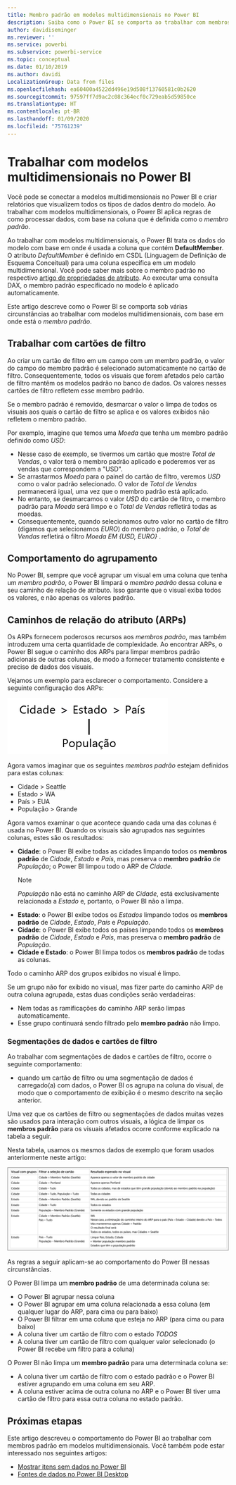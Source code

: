 ```yaml
---
title: Membro padrão em modelos multidimensionais no Power BI
description: Saiba como o Power BI se comporta ao trabalhar com membros padrão em modelos multidimensionais
author: davidiseminger
ms.reviewer: ''
ms.service: powerbi
ms.subservice: powerbi-service
ms.topic: conceptual
ms.date: 01/10/2019
ms.author: davidi
LocalizationGroup: Data from files
ms.openlocfilehash: ea60400a4522dd496e19d508f13760581c0b2620
ms.sourcegitcommit: 97597ff7d9ac2c08c364ecf0c729eab5d59850ce
ms.translationtype: HT
ms.contentlocale: pt-BR
ms.lasthandoff: 01/09/2020
ms.locfileid: "75761239"
---
```

# <a name="work-with-multidimensional-models-in-power-bi"></a>Trabalhar com modelos multidimensionais no Power BI

Você pode se conectar a modelos multidimensionais no Power BI e criar relatórios que visualizem todos os tipos de dados dentro do modelo. Ao trabalhar com modelos multidimensionais, o Power BI aplica regras de como processar dados, com base na coluna que é definida como o *membro padrão*. 

Ao trabalhar com modelos multidimensionais, o Power BI trata os dados do modelo com base em onde é usada a coluna que contém **DefaultMember**. O atributo *DefaultMember* é definido em CSDL (Linguagem de Definição de Esquema Conceitual) para uma coluna específica em um modelo multidimensional. Você pode saber mais sobre o membro padrão no respectivo [artigo de propriedades de atributo](https://docs.microsoft.com/sql/analysis-services/multidimensional-models/attribute-properties-define-a-default-member?view=sql-server-2017). Ao executar uma consulta DAX, o membro padrão especificado no modelo é aplicado automaticamente.

Este artigo descreve como o Power BI se comporta sob várias circunstâncias ao trabalhar com modelos multidimensionais, com base em onde está o *membro padrão*. 

## <a name="working-with-filter-cards"></a>Trabalhar com cartões de filtro

Ao criar um cartão de filtro em um campo com um membro padrão, o valor do campo do membro padrão é selecionado automaticamente no cartão de filtro. Consequentemente, todos os visuais que forem afetados pelo cartão de filtro mantêm os modelos padrão no banco de dados. Os valores nesses cartões de filtro refletem esse membro padrão.

Se o membro padrão é removido, desmarcar o valor o limpa de todos os visuais aos quais o cartão de filtro se aplica e os valores exibidos não refletem o membro padrão.

Por exemplo, imagine que temos uma *Moeda* que tenha um membro padrão definido como *USD*:

* Nesse caso de exemplo, se tivermos um cartão que mostre *Total de Vendas*, o valor terá o membro padrão aplicado e poderemos ver as vendas que correspondem a "USD".
* Se arrastarmos *Moeda* para o painel do cartão de filtro, veremos *USD* como o valor padrão selecionado. O valor de *Total de Vendas* permanecerá igual, uma vez que o membro padrão está aplicado.
* No entanto, se desmarcamos o valor *USD* do cartão de filtro, o membro padrão para *Moeda* será limpo e o *Total de Vendas* refletirá todas as moedas.
* Consequentemente, quando selecionamos outro valor no cartão de filtro (digamos que selecionamos *EURO*) do membro padrão, o *Total de Vendas* refletirá o filtro *Moeda EM {USD, EURO}* .

## <a name="grouping-behavior"></a>Comportamento do agrupamento

No Power BI, sempre que você agrupar um visual em uma coluna que tenha um *membro padrão*, o Power BI limpará o *membro padrão* dessa coluna e seu caminho de relação de atributo. Isso garante que o visual exiba todos os valores, e não apenas os valores padrão.

## <a name="attribute-relationship-paths-arps"></a>Caminhos de relação do atributo (ARPs)

Os ARPs fornecem poderosos recursos aos *membros padrão*, mas também introduzem uma certa quantidade de complexidade. Ao encontrar ARPs, o Power BI segue o caminho dos ARPs para limpar membros padrão adicionais de outras colunas, de modo a fornecer tratamento consistente e preciso de dados dos visuais.

Vejamos um exemplo para esclarecer o comportamento. Considere a seguinte configuração dos ARPs:

![ARPs em um modelo multidimensional](media/desktop-default-member-multidimensional-models/default-members_01.png)

Agora vamos imaginar que os seguintes *membros padrão* estejam definidos para estas colunas:

* Cidade > Seattle
* Estado > WA
* País > EUA
* População > Grande

Agora vamos examinar o que acontece quando cada uma das colunas é usada no Power BI. Quando os visuais são agrupados nas seguintes colunas, estes são os resultados:

* **Cidade**: o Power BI exibe todas as cidades limpando todos os **membros padrão** de *Cidade*, *Estado* e *País*, mas preserva o **membro padrão** de *População*; o Power BI limpou todo o ARP de *Cidade*.
    > [!NOTE]
    > *População* não está no caminho ARP de *Cidade*, está exclusivamente relacionada a *Estado* e, portanto, o Power BI não a limpa.
* **Estado**: o Power BI exibe todos os *Estados* limpando todos os **membros padrão** de *Cidade*, *Estado*, *País* e *População*.
* **Cidade**: o Power BI exibe todos os países limpando todos os **membros padrão** de *Cidade*, *Estado* e *País*, mas preserva o **membro padrão** de *População*.
* **Cidade e Estado**: o Power BI limpa todos os **membros padrão** de todas as colunas.

Todo o caminho ARP dos grupos exibidos no visual é limpo. 

Se um grupo não for exibido no visual, mas fizer parte do caminho ARP de outra coluna agrupada, estas duas condições serão verdadeiras:

* Nem todas as ramificações do caminho ARP serão limpas automaticamente.
* Esse grupo continuará sendo filtrado pelo **membro padrão** não limpo.

### <a name="slicers-and-filter-cards"></a>Segmentações de dados e cartões de filtro

Ao trabalhar com segmentações de dados e cartões de filtro, ocorre o seguinte comportamento:

* quando um cartão de filtro ou uma segmentação de dados é carregado(a) com dados, o Power BI os agrupa na coluna do visual, de modo que o comportamento de exibição é o mesmo descrito na seção anterior.

Uma vez que os cartões de filtro ou segmentações de dados muitas vezes são usados para interação com outros visuais, a lógica de limpar os **membros padrão** para os visuais afetados ocorre conforme explicado na tabela a seguir. 

Nesta tabela, usamos os mesmos dados de exemplo que foram usados anteriormente neste artigo:

![Limpeza do membro padrão do Power BI ou comportamento com segmentações de dados e cartões de filtro](media/desktop-default-member-multidimensional-models/default-members_02.png)

As regras a seguir aplicam-se ao comportamento do Power BI nessas circunstâncias.

O Power BI limpa um **membro padrão** de uma determinada coluna se:

* O Power BI agrupar nessa coluna
* O Power BI agrupar em uma coluna relacionada a essa coluna (em qualquer lugar do ARP, para cima ou para baixo)
* O Power BI filtrar em uma coluna que esteja no ARP (para cima ou para baixo)
* A coluna tiver um cartão de filtro com o estado *TODOS*
* A coluna tiver um cartão de filtro com qualquer valor selecionado (o Power BI recebe um filtro para a coluna)

O Power BI não limpa um **membro padrão** para uma determinada coluna se:

* A coluna tiver um cartão de filtro com o estado padrão e o Power BI estiver agrupando em uma coluna em seu ARP.
* A coluna estiver acima de outra coluna no ARP e o Power BI tiver uma cartão de filtro para essa outra coluna no estado padrão.


## <a name="next-steps"></a>Próximas etapas

Este artigo descreveu o comportamento do Power BI ao trabalhar com membros padrão em modelos multidimensionais. Você também pode estar interessado nos seguintes artigos: 

* [Mostrar itens sem dados no Power BI](desktop-show-items-no-data.md)
* [Fontes de dados no Power BI Desktop](desktop-data-sources.md)
